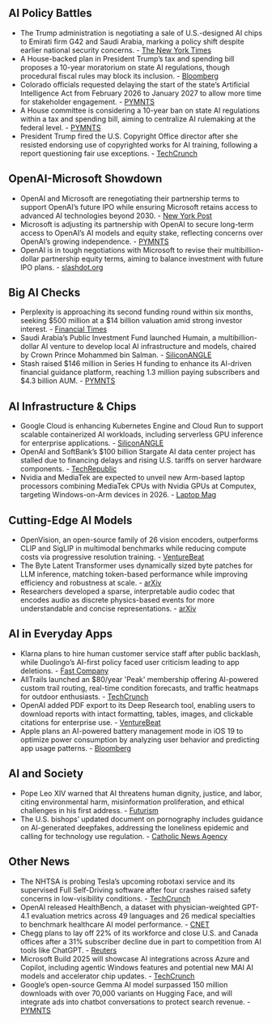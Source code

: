 ## AI Policy Battles

- The Trump administration is negotiating a sale of U.S.-designed AI chips to Emirati firm G42 and Saudi Arabia, marking a policy shift despite earlier national security concerns. - [The New York Times](https://www.nytimes.com/2025/05/12/business/economy/trump-chip-sale-to-emirati-ai-firm-g42.html)
- A House-backed plan in President Trump’s tax and spending bill proposes a 10-year moratorium on state AI regulations, though procedural fiscal rules may block its inclusion. - [Bloomberg](https://www.bloomberg.com/news/articles/2025-05-12/state-ai-regulation-ban-tucked-into-republican-tax-fiscal-bill)
- Colorado officials requested delaying the start of the state’s Artificial Intelligence Act from February 2026 to January 2027 to allow more time for stakeholder engagement. - [PYMNTS](https://www.pymnts.com/news/artificial-intelligence/2025/colorado-officials-seek-delay-ai-regulations-start-date/)
- A House committee is considering a 10-year ban on state AI regulations within a tax and spending bill, aiming to centralize AI rulemaking at the federal level. - [PYMNTS](https://www.pymnts.com/news/artificial-intelligence/2025/house-committee-aims-ban-states-from-regulating-ai/)
- President Trump fired the U.S. Copyright Office director after she resisted endorsing use of copyrighted works for AI training, following a report questioning fair use exceptions. - [TechCrunch](https://techcrunch.com/2025/05/11/trump-fires-copyright-office-director-after-report-raises-questions-about-ai-training/)

## OpenAI-Microsoft Showdown

- OpenAI and Microsoft are renegotiating their partnership terms to support OpenAI’s future IPO while ensuring Microsoft retains access to advanced AI technologies beyond 2030. - [New York Post](https://nypost.com/2025/05/11/business/openai-negotiating-with-microsoft-for-new-funding-future-ipo-ft/)
- Microsoft is adjusting its partnership with OpenAI to secure long-term access to OpenAI’s AI models and equity stake, reflecting concerns over OpenAI’s growing independence. - [PYMNTS](https://www.pymnts.com/artificial-intelligence-2/2025/microsoft-moves-to-protect-its-turf-as-openai-turns-into-rival/)
- OpenAI is in tough negotiations with Microsoft to revise their multibillion-dollar partnership equity terms, aiming to balance investment with future IPO plans. - [slashdot.org](https://slashdot.org/story/25/05/11/1854234/openai-enters-tough-negotiation-with-microsoft-hopes-to-raise-money-with-ipo)

## Big AI Checks

- Perplexity is approaching its second funding round within six months, seeking $500 million at a $14 billion valuation amid strong investor interest. - [Financial Times](https://www.ft.com/content/7621cd5f-901e-4948-879d-011e0edb3bed)
- Saudi Arabia’s Public Investment Fund launched Humain, a multibillion-dollar AI venture to develop local AI infrastructure and models, chaired by Crown Prince Mohammed bin Salman. - [SiliconANGLE](https://siliconangle.com/2025/05/12/saudi-arabia-launches-multibillion-dollar-ai-venture/)
- Stash raised $146 million in Series H funding to enhance its AI-driven financial guidance platform, reaching 1.3 million paying subscribers and $4.3 billion AUM. - [PYMNTS](https://www.pymnts.com/news/investment-tracker/2025/stash-secures-146-million-to-add-ai-to-financial-guidance-platform/)

## AI Infrastructure & Chips

- Google Cloud is enhancing Kubernetes Engine and Cloud Run to support scalable containerized AI workloads, including serverless GPU inference for enterprise applications. - [SiliconANGLE](https://siliconangle.com/2025/05/12/kubernetes-meets-ai-inside-google-cloud-evolving-container-stack-googlecloud/)
- OpenAI and SoftBank’s $100 billion Stargate AI data center project has stalled due to financing delays and rising U.S. tariffs on server hardware components. - [TechRepublic](https://www.techrepublic.com/article/news-stargate-stalls-openai-softbank/)
- Nvidia and MediaTek are expected to unveil new Arm-based laptop processors combining MediaTek CPUs with Nvidia GPUs at Computex, targeting Windows-on-Arm devices in 2026. - [Laptop Mag](https://www.laptopmag.com/laptops/computex-showdown-nvidia-and-mediatek-tipped-to-steal-windows-on-arm-spotlight)

## Cutting-Edge AI Models

- OpenVision, an open-source family of 26 vision encoders, outperforms CLIP and SigLIP in multimodal benchmarks while reducing compute costs via progressive resolution training. - [VentureBeat](https://venturebeat.com/ai/new-fully-open-source-vision-encoder-openvision-arrives-to-improve-on-openais-clip-googles-siglip/)
- The Byte Latent Transformer uses dynamically sized byte patches for LLM inference, matching token-based performance while improving efficiency and robustness at scale. - [arXiv](https://arxiv.org/abs/2412.09871)
- Researchers developed a sparse, interpretable audio codec that encodes audio as discrete physics-based events for more understandable and concise representations. - [arXiv](https://arxiv.org/abs/2505.05654)

## AI in Everyday Apps

- Klarna plans to hire human customer service staff after public backlash, while Duolingo’s AI-first policy faced user criticism leading to app deletions. - [Fast Company](https://www.fastcompany.com/91332763/going-ai-first-appears-to-be-backfiring-on-klarna-and-duolingo)
- AllTrails launched an $80/year 'Peak' membership offering AI-powered custom trail routing, real-time condition forecasts, and traffic heatmaps for outdoor enthusiasts. - [TechCrunch](https://techcrunch.com/2025/05/12/alltrails-debuts-a-80-year-membership-that-includes-ai-powered-smart-routes/)
- OpenAI added PDF export to its Deep Research tool, enabling users to download reports with intact formatting, tables, images, and clickable citations for enterprise use. - [VentureBeat](https://venturebeat.com/ai/openai-just-fixed-chatgpts-most-annoying-business-problem-meet-the-pdf-export-that-changes-everything/)
- Apple plans an AI-powered battery management mode in iOS 19 to optimize power consumption by analyzing user behavior and predicting app usage patterns. - [Bloomberg](https://www.bloomberg.com/news/articles/2025-05-12/apple-plans-ai-powered-battery-management-mode-for-devices-in-ios-19)

## AI and Society

- Pope Leo XIV warned that AI threatens human dignity, justice, and labor, citing environmental harm, misinformation proliferation, and ethical challenges in his first address. - [Futurism](https://futurism.com/the-byte/new-pope-skeptical-ai)
- The U.S. bishops’ updated document on pornography includes guidance on AI-generated deepfakes, addressing the loneliness epidemic and calling for technology use regulation. - [Catholic News Agency](https://www.catholicnewsagency.com/news/264011/bishops-updated-document-on-pornography-addresses-loneliness-epidemic-deepfakes)

## Other News

- The NHTSA is probing Tesla’s upcoming robotaxi service and its supervised Full Self-Driving software after four crashes raised safety concerns in low-visibility conditions. - [TechCrunch](https://techcrunch.com/2025/05/12/teslas-robotaxi-plans-have-the-attention-of-federal-investigators/)
- OpenAI released HealthBench, a dataset with physician-weighted GPT-4.1 evaluation metrics across 49 languages and 26 medical specialties to benchmark healthcare AI model performance. - [CNET](https://www.cnet.com/tech/services-and-software/openai-launches-healthbench-a-dataset-that-benchmarks-healthcare-ai-models/#ftag=CAD590a51e)
- Chegg plans to lay off 22% of its workforce and close U.S. and Canada offices after a 31% subscriber decline due in part to competition from AI tools like ChatGPT. - [Reuters](https://www.reuters.com/world/americas/chegg-lay-off-22-workforce-ai-tools-shake-up-edtech-industry-2025-05-12/)
- Microsoft Build 2025 will showcase AI integrations across Azure and Copilot, including agentic Windows features and potential new MAI AI models and accelerator chip updates. - [TechCrunch](https://techcrunch.com/2025/05/12/microsoft-build-2025-what-to-expect-from-azure-to-copilot-upgrades/)
- Google’s open-source Gemma AI model surpassed 150 million downloads with over 70,000 variants on Hugging Face, and will integrate ads into chatbot conversations to protect search revenue. - [PYMNTS](https://www.pymnts.com/google/2025/google-gemma-ai-model-surpasses-150-million-downloads/)